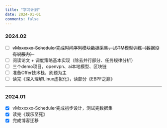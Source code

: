 ```yaml
---
title: "学习计划"
date: 2024-01-01
comments: false
---
```

### 2024.02
- [ ] ~~vMxxxxxx-Scheduler完成时间序列模块数据采集，LSTM模型训练（数据没有说服力）~~
- [ ] 阅读论文 + 调度策略基本实现（除去并行部分、任务规律分析）
- [ ] 三个demo项目，openvpn、ai本地模型、区块链
- [ ] 准备Offer技术栈，刷题为主
- [ ] 读完《深入理解Linux虚拟化》，读部分《EBPF之巅》
- - -
### 2024.01
- [x] vMxxxxxx-Scheduler完成初步设计，测试完数据集
- [x] 读完《娱乐至死》
- [x] 完成博客迁移
